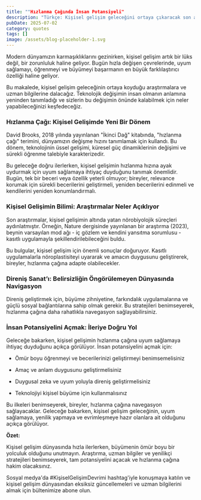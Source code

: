 ```yaml
---
title: ""Hızlanma Çağında İnsan Potansiyeli"
description: "Türkçe: Kişisel gelişim geleceğini ortaya çıkaracak son araştırma ve uzman görüşlerine derinlikle..."
pubDate: 2025-07-02
category: quotes
tags: []
image: /assets/blog-placeholder-1.svg
---
```


Modern dünyamızın karmaşıklıklarını gezinirken, kişisel gelişim artık bir lüks değil, bir zorunluluk haline geliyor. Bugün hızla değişen çevrelerinde, uyum sağlamayı, öğrenmeyi ve büyümeyi başarmanın en büyük farklılaştırıcı özelliği haline geliyor.

Bu makalede, kişisel gelişim geleceğinin ortaya koyduğu araştırmalara ve uzman bilgilerine dalacağız. Teknolojik değişimin insan olmanın anlamına yeninden tanımladığı ve sizlerin bu değişimin önünde kalabilmek için neler yapabileceğinizi keşfedeceğiz.

### **Hızlanma Çağı: Kişisel Gelişimde Yeni Bir Dönem**

David Brooks, 2018 yılında yayınlanan "İkinci Dağ" kitabında, "hızlanma çağı" terimini, dünyamızın değişme hızını tanımlamak için kullandı. Bu dönem, teknolojinin üssel gelişimi, küresel güç dinamiklerinin değişimi ve sürekli öğrenme talebiyle karakterizedir.

Bu geleceğe doğru ilerlerken, kişisel gelişimin hızlanma hızına ayak uydurmak için uyum sağlamaya ihtiyaç duyduğunu tanımak önemlidir. Bugün, tek bir beceri veya özellik yeterli olmuyor; bireyler, relevance korumak için sürekli becerilerini geliştirmeli, yeniden becerilerini edinmeli ve kendilerini yeniden konumlandırmalı.

### **Kişisel Gelişimin Bilimi: Araştırmalar Neler Açıklıyor**

Son araştırmalar, kişisel gelişimin altında yatan nörobiyolojik süreçleri aydınlatmıştır. Örneğin, Nature dergisinde yayınlanan bir araştırma (2023), beynin varsayılan mod ağı - iç gözlem ve kendini yansıtma sorumlusu - kasıtlı uygulamayla şekillendirilebileceğini buldu.

Bu bulgular, kişisel gelişim için önemli sonuçlar doğuruyor. Kasıtlı uygulamalarla nöroplastisiteyi uyararak ve amacın duygusunu geliştirerek, bireyler, hızlanma çağına adapte olabilecekler.

### **Direniş Sanat’ı: Belirsizliğin Öngörülemeyen Dünyasında Navigasyon**

Direniş geliştirmek için, büyüme zihniyetine, farkındalık uygulamalarına ve güçlü sosyal bağlantılarına sahip olmak gerekir. Bu stratejileri benimseyerek, hızlanma çağına daha rahatlıkla navegasyon sağlayabilirsiniz.

### **İnsan Potansiyelini Açmak: İleriye Doğru Yol**

Geleceğe bakarken, kişisel gelişimin hızlanma çağına uyum sağlamaya ihtiyaç duyduğunu açıkça görülüyor. İnsan potansiyelini açmak için:

* Ömür boyu öğrenmeyi ve becerilerinizi geliştirmeyi benimsemelisiniz

* Amaç ve anlam duygusunu geliştirmelisiniz

* Duygusal zeka ve uyum yoluyla direniş geliştirmelisiniz

* Teknolojiyi kişisel büyüme için kullanmalısınız

Bu ilkeleri benimseyerek, bireyler, hızlanma çağına navegasyon sağlayacaklar. Geleceğe bakarken, kişisel gelişim geleceğinin, uyum sağlamaya, yenilik yapmaya ve evrimleşmeye hazır olanlara ait olduğunu açıkça görülüyor.

**Özet:**

Kişisel gelişim dünyasında hızla ilerlerken, büyümenin ömür boyu bir yolculuk olduğunu unutmayın. Araştırma, uzman bilgiler ve yenilikçi stratejileri benimseyerek, tam potansiyelini açacak ve hızlanma çağına hakim olacaksınız.

Sosyal medya'da #KişiselGelişimDevrimi hashtag'iyle konuşmaya katılın ve kişisel gelişim dünyasından eksiksiz güncellemeleri ve uzman bilgilerini almak için bültenimize abone olun.